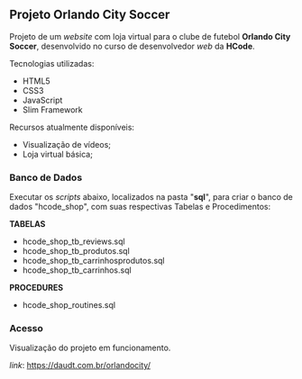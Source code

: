 ## Projeto Orlando City Soccer

Projeto de um *website* com loja virtual para o clube de futebol **Orlando City Soccer**, desenvolvido no curso de desenvolvedor *web* da **HCode**.

Tecnologias utilizadas:
- HTML5
- CSS3
- JavaScript
- Slim Framework

Recursos atualmente disponíveis:
- Visualização de vídeos;
- Loja virtual básica;


### Banco de Dados

Executar os *scripts* abaixo, localizados na pasta "**sql**", para criar o banco de dados "hcode_shop", com suas respectivas Tabelas e Procedimentos:

**TABELAS**
- hcode_shop_tb_reviews.sql
- hcode_shop_tb_produtos.sql
- hcode_shop_tb_carrinhosprodutos.sql
- hcode_shop_tb_carrinhos.sql

**PROCEDURES**
- hcode_shop_routines.sql


### Acesso

Visualização do projeto em funcionamento.

*link*: https://daudt.com.br/orlandocity/
